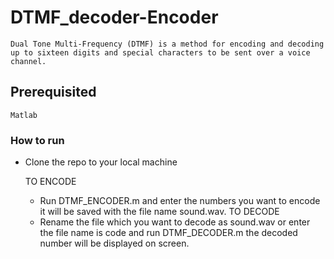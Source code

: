 # DTMF_decoder-Encoder
    Dual Tone Multi-Frequency (DTMF) is a method for encoding and decoding up to sixteen digits and special characters to be sent over a voice channel.
## Prerequisited
    Matlab
### How to run
  * Clone the repo to your local machine
  
    TO ENCODE
      * Run DTMF_ENCODER.m and enter the numbers you want to encode it will be saved with the file name sound.wav.
    TO DECODE
      * Rename the file which you want to decode as sound.wav or enter the file name is code and 
        run DTMF_DECODER.m the decoded number will be displayed on screen.
  
